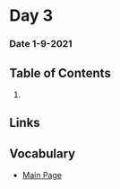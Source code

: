 # Day 3
### Date 1-9-2021
  
## Table of Contents
1. []()

## Links

## Vocabulary









- [Main Page](https://jinman36.github.io/reading-notes/)